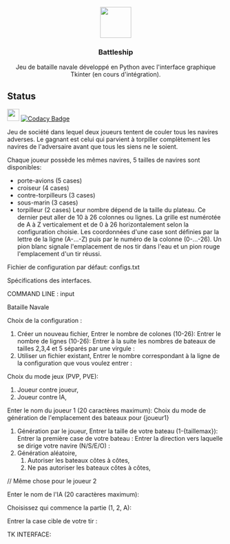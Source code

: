 <p align="center">
  <img src="http://icons.iconarchive.com/icons/everaldo/crystal-clear/128/App-battleship-boat-icon.png" width=72 height=72>

  <h3 align="center">Battleship</h3>

  <p align="center">
    Jeu de bataille navale développé en Python avec l'interface graphique Tkinter (en cours d'intégration).
  </p>
</p>

## Status
<a href="https://battleship-python.slack.com"><img src="http://icons.iconarchive.com/icons/bokehlicia/captiva/256/web-slack-icon.png" width="28"></a>
[![Codacy Badge](https://api.codacy.com/project/badge/Grade/2cd632423fed43b3be7294659e4ab71e)](https://www.codacy.com/app/NicovincX2/Battleship?utm_source=github.com&utm_medium=referral&utm_content=NicovincX2/Battleship&utm_campaign=badger)

Jeu de société dans lequel deux joueurs tentent de couler tous les navires adverses.
Le gagnant est celui qui parvient à torpiller complètement les navires de l'adversaire avant que tous les siens ne le soient.

Chaque joueur possède les mêmes navires, 5 tailles de navires sont disponibles:
 - porte-avions (5 cases)
 - croiseur (4 cases)
 - contre-torpilleurs (3 cases)
 - sous-marin (3 cases)
 - torpilleur (2 cases)
Leur nombre dépend de la taille du plateau. Ce dernier peut aller de 10 à 26 colonnes ou lignes.
La grille est numérotée de A à Z verticalement et de 0 à 26 horizontalement selon la configuration choisie.
Les coordonnées d'une case sont définies par la lettre de la ligne (A-...-Z) puis par le numéro de la colonne (0-...-26).
Un pion blanc signale l'emplacement de nos tir dans l'eau et un pion rouge l'emplacement d'un tir réussi.


Fichier de configuration par défaut: configs.txt


Spécifications des interfaces.

COMMAND LINE : input

Bataille Navale

Choix de la configuration :
 1. Créer un nouveau fichier,
    Entrer le nombre de colones (10-26):
    Entrer le nombre de lignes (10-26):
    Entrer à la suite les nombres de bateaux de tailles 2,3,4 et 5 séparés par une virgule :
 2. Utiliser un fichier existant,
    Entrer le nombre correspondant à la ligne de la configuration que vous voulez entrer :

Choix du mode jeux (PVP, PVE):
 1. Joueur contre joueur,
 2. Joueur contre IA,

Enter le nom du joueur 1 (20 caractères maximum):
Choix du mode de génération de l'emplacement des bateaux pour {joueur1}
 1. Génération par le joueur,
    Entrer la taille de votre bateau (1-{taillemax}):
    Entrer la première case de votre bateau :
    Entrer la direction vers laquelle se dirige votre navire (N/S/E/O) :
 2. Génération aléatoire,
    1. Autoriser les bateaux côtes à côtes,
    2. Ne pas autoriser les bateaux côtes à côtes,

// Même chose pour le joueur 2

Enter le nom de l'IA (20 caractères maximum):

Choisissez qui commence la partie (1, 2, A):

Entrer la case cible de votre tir :


TK INTERFACE:
